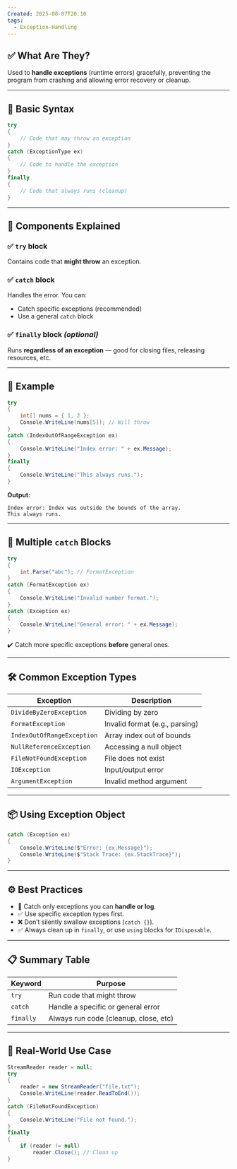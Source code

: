 ```yaml
---
Created: 2025-08-07T20:10
tags:
  - Exception-Handling
---
```

## ✅ What Are They?

Used to **handle exceptions** (runtime errors) gracefully, preventing the program from crashing and allowing error recovery or cleanup.

---

## 🧠 Basic Syntax

```C#
try
{
    // Code that may throw an exception
}
catch (ExceptionType ex)
{
    // Code to handle the exception
}
finally
{
    // Code that always runs (cleanup)
}
```

---

## 🧾 Components Explained

### ✅ `try` block

Contains code that **might throw** an exception.

### ✅ `catch` block

Handles the error. You can:

- Catch specific exceptions (recommended)
- Use a general `catch` block

### ✅ `finally` block _(optional)_

Runs **regardless of an exception** — good for closing files, releasing resources, etc.

---

## 🧪 Example

```C#
try
{
    int[] nums = { 1, 2 };
    Console.WriteLine(nums[5]); // Will throw
}
catch (IndexOutOfRangeException ex)
{
    Console.WriteLine("Index error: " + ex.Message);
}
finally
{
    Console.WriteLine("This always runs.");
}
```

**Output:**

```Plain
Index error: Index was outside the bounds of the array.
This always runs.
```

---

## 🔀 Multiple `catch` Blocks

```C#
try
{
    int.Parse("abc"); // FormatException
}
catch (FormatException ex)
{
    Console.WriteLine("Invalid number format.");
}
catch (Exception ex)
{
    Console.WriteLine("General error: " + ex.Message);
}
```

✔️ Catch more specific exceptions **before** general ones.

---

## 🛠️ Common Exception Types

|Exception|Description|
|---|---|
|`DivideByZeroException`|Dividing by zero|
|`FormatException`|Invalid format (e.g., parsing)|
|`IndexOutOfRangeException`|Array index out of bounds|
|`NullReferenceException`|Accessing a null object|
|`FileNotFoundException`|File does not exist|
|`IOException`|Input/output error|
|`ArgumentException`|Invalid method argument|

---

## 📦 Using Exception Object

```C#
catch (Exception ex)
{
    Console.WriteLine($"Error: {ex.Message}");
    Console.WriteLine($"Stack Trace: {ex.StackTrace}");
}
```

---

## ⚙️ Best Practices

- 🧠 Catch only exceptions you can **handle or log**.
- ✅ Use specific exception types first.
- ❌ Don’t silently swallow exceptions (`catch {}`).
- ✅ Always clean up in `finally`, or use `using` blocks for `IDisposable`.

---

## 📋 Summary Table

|Keyword|Purpose|
|---|---|
|`try`|Run code that might throw|
|`catch`|Handle a specific or general error|
|`finally`|Always run code (cleanup, close, etc)|

---

## 🧠 Real-World Use Case

```C#
StreamReader reader = null;
try
{
    reader = new StreamReader("file.txt");
    Console.WriteLine(reader.ReadToEnd());
}
catch (FileNotFoundException)
{
    Console.WriteLine("File not found.");
}
finally
{
    if (reader != null)
        reader.Close(); // Clean up
}
```